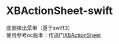 # XBActionSheet-swift
底部弹出菜单（基于swift3）
</br>使用参考oc版本：传送门[XBActionSheet](https://github.com/huisedediao/XBActionSheet)
